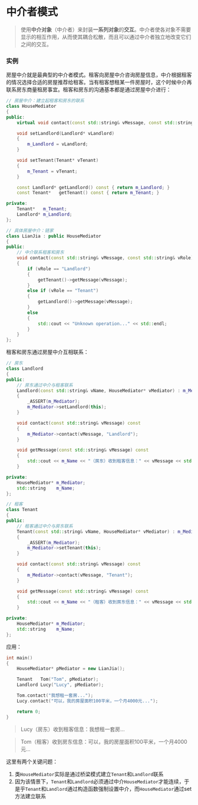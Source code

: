 # 中介者模式
> 使用**中介对象**（中介者）来封装**一系列对象**的**交互**。中介者使各对象不需要显示的相互作用，从而使其耦合松散，而且可以通过中介者独立地改变它们之间的交互。

### 实例
房屋中介就是最典型的中介者模式。租客向房屋中介咨询房屋信息，中介根据租客的情况选择合适的房屋推荐给租客。当有租客想租某一件房屋时，这个时候中介再联系房东商量租房事宜。租客和房东的沟通基本都是通过房屋中介进行：
```C++
// 房屋中介：建立起租客和房东的联系
class HouseMediator
{
public:
	virtual void contact(const std::string& vMessage, const std::string& vRole) const = 0;

	void setLandlord(Landlord* vLandlord)
	{
		m_Landlord = vLandlord;
	}

	void setTenant(Tenant* vTenant)
	{
		m_Tenant = vTenant;
	}

	const Landlord* getLandlord() const { return m_Landlord; }
	const Tenant*   getTenant() const { return m_Tenant; }

private:
	Tenant*   m_Tenant;
	Landlord* m_Landlord;
};

// 具体房屋中介：链家
class LianJia : public HouseMediator
{
public:
	// 中介联系租客和房东
	void contact(const std::string& vMessage, const std::string& vRole) const override
	{
		if (vRole == "Landlord")
		{
			getTenant()->getMessage(vMessage);
		}
		else if (vRole == "Tenant")
		{
			getLandlord()->getMessage(vMessage);
		} 
		else
		{
			std::cout << "Unknown operation..." << std::endl;
		}
	}
};
```
租客和房东通过房屋中介互相联系：
```C++
// 房东
class Landlord
{
public:
	// 房东通过中介与租客联系
	Landlord(const std::string& vName, HouseMediator* vMediator) : m_Mediator(vMediator), m_Name(vName) 
	{
		_ASSERT(m_Mediator);
		m_Mediator->setLandlord(this);
	}

	void contact(const std::string& vMessage) const
	{
		m_Mediator->contact(vMessage, "Landlord");
	}

	void getMessage(const std::string& vMessage) const
	{
		std::cout << m_Name << "（房东）收到租客信息：" << vMessage << std::endl;
	}

private:
	HouseMediator* m_Mediator;
	std::string    m_Name;
};

// 租客
class Tenant
{
public:
	// 租客通过中介与房东联系
	Tenant(const std::string& vName, HouseMediator* vMediator) : m_Mediator(vMediator), m_Name(vName)
	{
		_ASSERT(m_Mediator);
		m_Mediator->setTenant(this);
	}

	void contact(const std::string& vMessage) const
	{
		m_Mediator->contact(vMessage, "Tenant");
	}

	void getMessage(const std::string& vMessage) const
	{
		std::cout << m_Name << "（租客）收到房东信息：" << vMessage << std::endl;
	}

private:
	HouseMediator* m_Mediator;
	std::string    m_Name;
};
```
应用：
```C++
int main()
{
	HouseMediator* pMediator = new LianJia();

	Tenant   Tom("Tom", pMediator);
	Landlord Lucy("Lucy", pMediator);

	Tom.contact("我想租一套房...");
	Lucy.contact("可以，我的房屋面积100平米，一个月4000元...");

	return 0;
}
```
> Lucy（房东）收到租客信息：我想租一套房...

> Tom（租客）收到房东信息：可以，我的房屋面积100平米，一个月4000元...

这里有两个关键问题：
1. 类`HouseMediator`实际是通过桥梁模式建立`Tenant`和`Landlord`联系
2. 因为该情景下，`Tenant`和`Landlord`必须通过中介`HouseMediator`才能连续，于是乎`Tenant`和`Landlord`通过构造函数强制设置中介，而`HouseMediator`通过set方法建立联系
